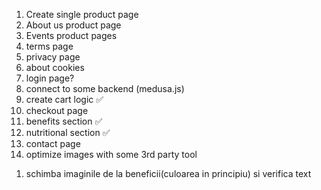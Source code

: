 1. Create single product page
2. About us product page
3. Events product pages
4. terms page
5. privacy page
6. about cookies
7. login page?
8. connect to some backend (medusa.js)
9. create cart logic ✅
10. checkout page
11. benefits section ✅
12. nutritional section ✅
13. contact page
14. optimize images with some 3rd party tool

<!-- for adriana -->

1. schimba imaginile de la beneficii(culoarea in principiu) si verifica text
